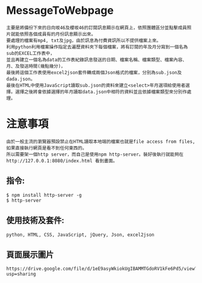# MessageToWebpage
    主要是將備份下來的日向坂46及櫻坂46的訂閱訊息顯示在網頁上，依照團體區分並點擊成員照片就能依照各個成員有的月份訊息顯示出來。
    要處理的檔案有mp4, txt及jpg，由於訊息為付費資訊所以不提供檔案上來。
    利用python利用檔案操作指定去遍歷資料夾下每個檔案，將有訂閱的年及月分寫到一個名為sub的EXCEL工作表中，
    並且再建立一個名為data的工作表紀錄訊息發送的日期、檔案名稱、檔案類型、檔案內容、月、及發送時間(幾點幾分)，
    最後將這個工作表使用excel2json套件轉成兩個Json格式的檔案，分別為sub.json及dada.json。
    最後在HTML中使用JavaScript讀取sub.json的資料來建立<select>年月選項給使用者選擇。選擇之後將會依據選擇的年月讀取data.json中相符的資料並且依據檔案類型來分別作處理。


# 注意事項
    由於一般主流的瀏覽器預設禁止在HTML讀取本地端的檔案也就是file access from files,如果直接執行網頁是看不到任何東西的。
    所以需要架一個http server，而自己是使用npm http-server。裝好後執行就能夠在http://127.0.0.1:8080/index.html 看到畫面。

## 指令:
    $ npm install http-server -g
    $ http-server

## 使用技術及套件: 
    python, HTML, CSS, JavaScript, jQuery, Json, excel2json
    
## 頁面展示圖片
    https://drive.google.com/file/d/1eE9asyWkiokUgIBAMMTGdoRV1kFe6Pd5/view?usp=sharing

